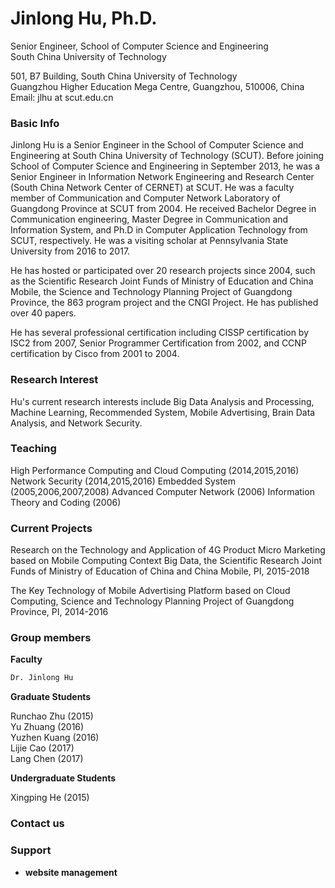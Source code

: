 
# Jinlong Hu, Ph.D.
Senior Engineer, School of Computer Science and Engineering <br>
South China University of Technology

501, B7 Building, South China University of Technology<br>
Guangzhou Higher Education Mega Centre, Guangzhou, 510006, China <br>
Email: jlhu at scut.edu.cn 

### Basic Info
Jinlong Hu is a Senior Engineer in the School of Computer Science and Engineering at South China University of Technology (SCUT). Before joining School of Computer Science and Engineering in September 2013, he was a Senior Engineer in Information Network Engineering and Research Center (South China Network Center of CERNET) at SCUT. He was a faculty member of Communication and Computer Network Laboratory of Guangdong Province at SCUT from 2004. He received Bachelor Degree in Communication engineering, Master Degree in Communication and Information System, and Ph.D in Computer Application Technology from SCUT, respectively. He was a visiting scholar at Pennsylvania State University from 2016 to 2017.

He has hosted or participated over 20 research projects since 2004, such as the Scientific Research Joint Funds of Ministry of Education and China Mobile, the Science and Technology Planning Project of Guangdong Province, the 863 program project and the CNGI Project. He has published over 40 papers.

He has several professional certification including CISSP certification by ISC2 from 2007, Senior Programmer Certification from 2002, and CCNP certification by Cisco from 2001 to 2004.  

### Research Interest
Hu's current research interests include Big Data Analysis and Processing, Machine Learning, Recommended System, Mobile Advertising, Brain Data Analysis, and Network Security.

### Teaching
High Performance Computing and Cloud Computing (2014,2015,2016)
Network Security (2014,2015,2016)
Embedded System (2005,2006,2007,2008)
Advanced Computer Network (2006)
Information Theory and Coding (2006)

### Current Projects
Research on the Technology and Application of 4G Product Micro Marketing based on Mobile Computing Context Big Data, the Scientific Research Joint Funds of Ministry of Education of China and China Mobile, PI, 2015-2018

The Key Technology of Mobile Advertising Platform based on Cloud Computing, Science and Technology Planning Project of Guangdong Province, PI, 2014-2016

### 
### Group members
**Faculty**

```markdown
Dr. Jinlong Hu
```

**Graduate Students**  
  
Runchao Zhu (2015) <br>
Yu Zhuang (2016) <br>
Yuzhen Kuang (2016) <br>
Lijie Cao (2017) <br>
Lang Chen (2017) <br>

**Undergraduate Students**  
  
  Xingping He (2015)

### Contact us


### Support 
- **website management**




